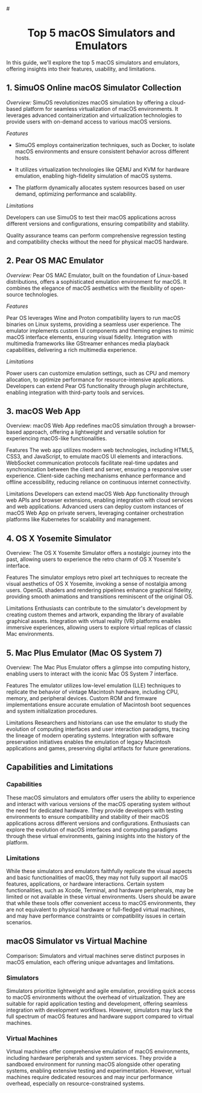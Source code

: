#<div align="center">

# Top 5 macOS Simulators and Emulators  
 
</div>


In this guide, we'll explore the top 5 macOS simulators and emulators, offering insights into their features, usability, and limitations.

## 1. SimuOS Online macOS Simulator Collection

*Overview:* SimuOS revolutionizes macOS simulation by offering a cloud-based platform for seamless virtualization of macOS environments. It leverages advanced containerization and virtualization technologies to provide users with on-demand access to various macOS versions.

*Features*

* SimuOS employs containerization techniques, such as Docker, to isolate macOS environments and ensure consistent behavior across different hosts.

* It utilizes virtualization technologies like QEMU and KVM for hardware emulation, enabling high-fidelity simulation of macOS systems.

* The platform dynamically allocates system resources based on user demand, optimizing performance and scalability.

*Limitations*

Developers can use SimuOS to test their macOS applications across different versions and configurations, ensuring compatibility and stability.

Quality assurance teams can perform comprehensive regression testing and compatibility checks without the need for physical macOS hardware.

## 2. Pear OS MAC Emulator

*Overview:* Pear OS MAC Emulator, built on the foundation of Linux-based distributions, offers a sophisticated emulation environment for macOS. It combines the elegance of macOS aesthetics with the flexibility of open-source technologies.

*Features*

Pear OS leverages Wine and Proton compatibility layers to run macOS binaries on Linux systems, providing a seamless user experience.
The emulator implements custom UI components and theming engines to mimic macOS interface elements, ensuring visual fidelity.
Integration with multimedia frameworks like GStreamer enhances media playback capabilities, delivering a rich multimedia experience.

*Limitations*

Power users can customize emulation settings, such as CPU and memory allocation, to optimize performance for resource-intensive applications.
Developers can extend Pear OS functionality through plugin architecture, enabling integration with third-party tools and services.

## 3. macOS Web App

Overview: macOS Web App redefines macOS simulation through a browser-based approach, offering a lightweight and versatile solution for experiencing macOS-like functionalities.

Features
The web app utilizes modern web technologies, including HTML5, CSS3, and JavaScript, to emulate macOS UI elements and interactions.
WebSocket communication protocols facilitate real-time updates and synchronization between the client and server, ensuring a responsive user experience.
Client-side caching mechanisms enhance performance and offline accessibility, reducing reliance on continuous internet connectivity.

Limitations
Developers can extend macOS Web App functionality through web APIs and browser extensions, enabling integration with cloud services and web applications.
Advanced users can deploy custom instances of macOS Web App on private servers, leveraging container orchestration platforms like Kubernetes for scalability and management.

## 4. OS X Yosemite Simulator

Overview: The OS X Yosemite Simulator offers a nostalgic journey into the past, allowing users to experience the retro charm of OS X Yosemite's interface.

Features
The simulator employs retro pixel art techniques to recreate the visual aesthetics of OS X Yosemite, invoking a sense of nostalgia among users.
OpenGL shaders and rendering pipelines enhance graphical fidelity, providing smooth animations and transitions reminiscent of the original OS.

Limitations
Enthusiasts can contribute to the simulator's development by creating custom themes and artwork, expanding the library of available graphical assets.
Integration with virtual reality (VR) platforms enables immersive experiences, allowing users to explore virtual replicas of classic Mac environments.

## 5. Mac Plus Emulator (Mac OS System 7)

Overview: The Mac Plus Emulator offers a glimpse into computing history, enabling users to interact with the iconic Mac OS System 7 interface.

Features
The emulator utilizes low-level emulation (LLE) techniques to replicate the behavior of vintage Macintosh hardware, including CPU, memory, and peripheral devices.
Custom ROM and firmware implementations ensure accurate emulation of Macintosh boot sequences and system initialization procedures.

Limitations
Researchers and historians can use the emulator to study the evolution of computing interfaces and user interaction paradigms, tracing the lineage of modern operating systems.
Integration with software preservation initiatives enables the emulation of legacy Macintosh applications and games, preserving digital artifacts for future generations.

## Capabilities and Limitations

### Capabilities

These macOS simulators and emulators offer users the ability to experience and interact with various versions of the macOS operating system without the need for dedicated hardware.
They provide developers with testing environments to ensure compatibility and stability of their macOS applications across different versions and configurations.
Enthusiasts can explore the evolution of macOS interfaces and computing paradigms through these virtual environments, gaining insights into the history of the platform.

### Limitations

While these simulators and emulators faithfully replicate the visual aspects and basic functionalities of macOS, they may not fully support all macOS features, applications, or hardware interactions.
Certain system functionalities, such as Xcode, Terminal, and hardware peripherals, may be limited or not available in these virtual environments.
Users should be aware that while these tools offer convenient access to macOS environments, they are not equivalent to physical hardware or full-fledged virtual machines, and may have performance constraints or compatibility issues in certain scenarios.

## macOS Simulator vs Virtual Machine

Comparison: Simulators and virtual machines serve distinct purposes in macOS emulation, each offering unique advantages and limitations.

### Simulators

Simulators prioritize lightweight and agile emulation, providing quick access to macOS environments without the overhead of virtualization.
They are suitable for rapid application testing and development, offering seamless integration with development workflows.
However, simulators may lack the full spectrum of macOS features and hardware support compared to virtual machines.

### Virtual Machines

Virtual machines offer comprehensive emulation of macOS environments, including hardware peripherals and system services.
They provide a sandboxed environment for running macOS alongside other operating systems, enabling extensive testing and experimentation.
However, virtual machines require dedicated resources and may incur performance overhead, especially on resource-constrained systems.
